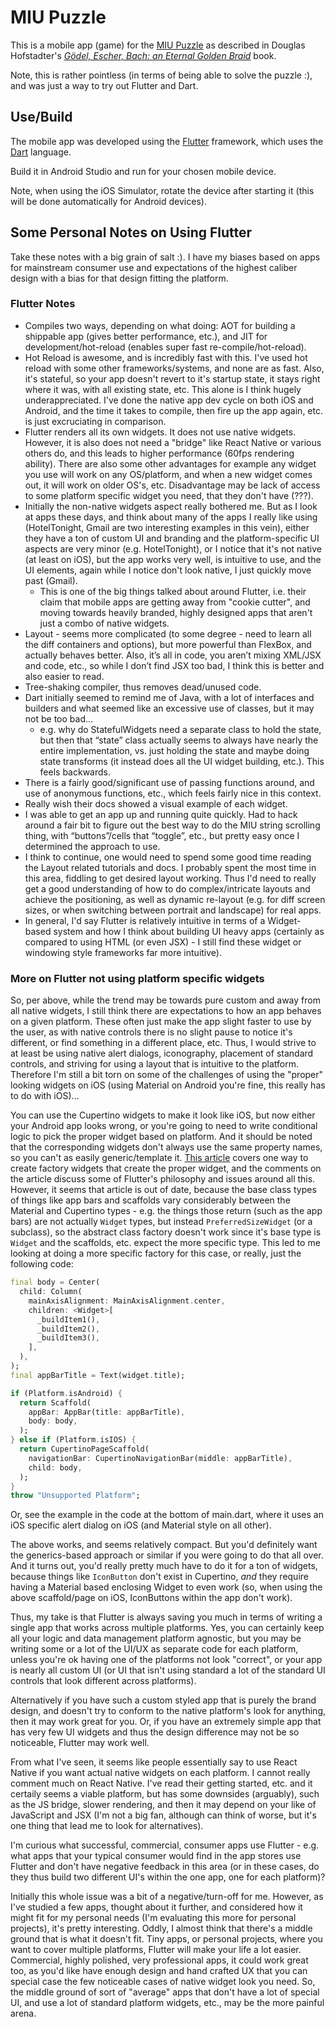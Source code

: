 # MIU Puzzle

This is a mobile app (game) for the [MIU Puzzle](https://en.wikipedia.org/wiki/MU_puzzle) as described in Douglas Hofstadter's _[Gödel, Escher, Bach: an Eternal Golden Braid](https://en.wikipedia.org/wiki/G%C3%B6del,_Escher,_Bach)_ book.

Note, this is rather pointless (in terms of being able to solve the puzzle :), and was just a way to try out Flutter and Dart.

## Use/Build

The mobile app was developed using the [Flutter](https://flutter.io) framework, which uses the [Dart](https://www.dartlang.org/) language.

Build it in Android Studio and run for your chosen mobile device.

Note, when using the iOS Simulator, rotate the device after starting it (this will be done automatically for Android devices).


## Some Personal Notes on Using Flutter

Take these notes with a big grain of salt :).  I have my biases based on apps for mainstream consumer use and expectations of the highest caliber design with a bias for that design fitting the platform.

### Flutter Notes

* Compiles two ways, depending on what doing: AOT for building a shippable app (gives better performance, etc.), and JIT for development/hot-reload (enables super fast re-compile/hot-reload).
* Hot Reload is awesome, and is incredibly fast with this. I've used hot reload with some other frameworks/systems, and none are as fast. Also, it's stateful, so your app doesn't revert to it's startup state, it stays right where it was, with all existing state, etc. This alone is I think hugely underappreciated. I've done the native app dev cycle on both iOS and Android, and the time it takes to compile, then fire up the app again, etc. is just excruciating in comparison.
* Flutter renders all its own widgets. It does not use native widgets. However, it is also does not need a "bridge" like React Native or various others do, and this leads to higher performance (60fps rendering ability). There are also some other advantages for example any widget you use will work on any OS/platform, and when a new widget comes out, it will work on older OS's, etc. Disadvantage may be lack of access to some platform specific widget you need, that they don't have (???).
* Initially the non-native widgets aspect really bothered me. But as I look at apps these days, and think about many of the apps I really like using (HotelTonight, Gmail are two interesting examples in this vein), either they have a ton of custom UI and branding and the platform-specific UI aspects are very minor (e.g. HotelTonight), or I notice that it's not native (at least on iOS), but the app works very well, is intuitive to use, and the UI elements, again while I notice don't look native, I just quickly move past (Gmail).
    * This is one of the big things talked about around Flutter, i.e. their claim that mobile apps are getting away from "cookie cutter", and moving towards heavily branded, highly designed apps that aren't just a combo of native widgets.
* Layout - seems more complicated (to some degree - need to learn all the diff containers and options), but more powerful than FlexBox, and actually behaves better. Also, it’s all in code, you aren’t mixing XML/JSX and code, etc., so while I don’t find JSX too bad, I think this is better and also easier to read.
* Tree-shaking compiler, thus removes dead/unused code.
* Dart initially seemed to remind me of Java, with a lot of interfaces and builders and what seemed like an excessive use of classes, but it may not be too bad...
    * e.g. why do StatefulWidgets need a separate class to hold the state, but then that “state” class actually seems to always have nearly the entire implementation, vs. just holding the state and maybe doing state transforms (it instead does all the UI widget building, etc.). This feels backwards.
* There is a fairly good/significant use of passing functions around, and use of anonymous functions, etc., which feels fairly nice in this context.
* Really wish their docs showed a visual example of each widget.
* I was able to get an app up and running quite quickly. Had to hack around a fair bit to figure out the best way to do the MIU string scrolling thing, with “buttons”/cells that “toggle”, etc., but pretty easy once I determined the approach to use.
* I think to continue, one would need to spend some good time reading the Layout related tutorials and docs. I probably spent the most time in this area, fiddling to get desired layout working. Thus I'd need to really get a good understanding of how to do complex/intricate layouts and achieve the positioning, as well as dynamic re-layout (e.g. for diff screen sizes, or when switching between portrait and landscape) for real apps.
* In general, I'd say Flutter is relatively intuitive in terms of a Widget-based system and how I think about building UI heavy apps (certainly as compared to using HTML (or even JSX) - I still find these widget or windowing style frameworks far more intuitive).

### More on Flutter not using platform specific widgets

So, per above, while the trend may be towards pure custom and away from all native widgets, I still think there are expectations to how an app behaves on a given platform. These often just make the app slight faster to use by the user, as with native controls there is no slight pause to notice it's different, or find something in a different place, etc. Thus, I would strive to at least be using native alert dialogs, iconography, placement of standard controls, and striving for using a layout that is intuitive to the platform. Therefore I'm still a bit torn on some of the challenges of using the "proper" looking widgets on iOS (using Material on Android you're fine, this really has to do with iOS)...

You can use the Cupertino widgets to make it look like iOS, but now either your Android app looks wrong, or you're going to need to write conditional logic to pick the proper widget based on platform. And it should be noted that the corresponding widgets don't always use the same property names, so you can't as easily generic/template it. [This article](https://medium.com/flutter-io/do-flutter-apps-dream-of-platform-aware-widgets-7d7ed7b4624d) covers one way to create factory widgets that create the proper widget, and the comments on the article discuss some of Flutter's philosophy and issues around all this. However, it seems that article is out of date, because the base class types of things like app bars and scaffolds vary considerably between the Material and Cupertino types - e.g. the things those return (such as the app bars) are not actually `Widget` types, but instead `PreferredSizeWidget` (or a subclass), so the abstract class factory doesn't work since it's base type is `Widget` and the scaffolds, etc. expect the more specific type. This led to me looking at doing a more specific factory for this case, or really, just the following code:

```dart
final body = Center(
  child: Column(
    mainAxisAlignment: MainAxisAlignment.center,
    children: <Widget>[
      _buildItem1(),
      _buildItem2(),
      _buildItem3(),
    ],
  ),
);
final appBarTitle = Text(widget.title);

if (Platform.isAndroid) {
  return Scaffold(
    appBar: AppBar(title: appBarTitle),
    body: body,
  );
} else if (Platform.isIOS) {
  return CupertinoPageScaffold(
    navigationBar: CupertinoNavigationBar(middle: appBarTitle),
    child: body,
  );
}
throw "Unsupported Platform";

```

Or, see the example in the code at the bottom of main.dart, where it uses an iOS specific alert dialog on iOS (and Material style on all other).

The above works, and seems relatively compact. But you'd definitely want the generics-based approach or similar if you were going to do that all over. And it turns out, you'd really pretty much have to do it for a ton of widgets, because things like `IconButton` don't exist in Cupertino, *and* they require having a Material based enclosing Widget to even work (so, when using the above scaffold/page on iOS, IconButtons within the app don't work).

Thus, my take is that Flutter is always saving you much in terms of writing a single app that works across multiple platforms. Yes, you can certainly keep all your logic and data management platform agnostic, but you may be writing some or a lot of the UI/UX as separate code for each platform, unless you're ok having one of the platforms not look "correct", or your app is nearly all custom UI (or UI that isn't using standard a lot of the standard UI controls that look different across platforms).

Alternatively if you have such a custom styled app that is purely the brand design, and doesn't try to conform to the native platform's look for anything, then it may work great for you. Or, if you have an extremely simple app that has very few UI widgets and thus the design difference may not be so noticeable, Flutter may work well.

From what I've seen, it seems like people essentially say to use React Native if you want actual native widgets on each platform. I cannot really comment much on React Native. I've read their getting started, etc. and it certaily seems a viable platform, but has some downsides (arguably), such as the JS bridge, slower rendering, and then it may depend on your like of JavaScript and JSX (I'm not a big fan, although can think of worse, but it's one thing that lead me to look for alternatives).

I'm curious what successful, commercial, consumer apps use Flutter - e.g. what apps that your typical consumer would find in the app stores use Flutter and don't have negative feedback in this area (or in these cases, do they thus build two different UI's within the one app, one for each platform)?

Initially this whole issue was a bit of a negative/turn-off for me. However, as I've studied a few apps, thought about it further, and considered how it might fit for my personal needs (I'm evaluating this more for personal projects), it's pretty interesting. Oddly, I almost think that there's a middle ground that is what it doesn't fit. Tiny apps, or personal projects, where you want to cover multiple platforms, Flutter will make your life a lot easier. Commercial, highly polished, very professional apps, it could work great too, as you'd like have enough design and hand crafted UX that you can special case the few noticeable cases of native widget look you need. So, the middle ground of sort of "average" apps that don't have a lot of special UI, and use a lot of standard platform widgets, etc., may be the more painful arena.

